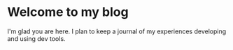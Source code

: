 # Welcome to my blog

I'm glad you are here. I plan to keep a journal of my experiences developing and using dev tools.

